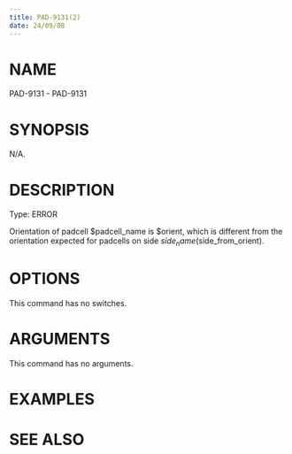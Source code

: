 ```yaml
---
title: PAD-9131(2)
date: 24/09/08
---
```


# NAME

PAD-9131 - PAD-9131

# SYNOPSIS

N/A.

# DESCRIPTION

Type: ERROR

Orientation of padcell $padcell_name is $orient, which is different from the orientation expected for padcells on side $side_name ($side_from_orient).

# OPTIONS

This command has no switches.

# ARGUMENTS

This command has no arguments.

# EXAMPLES

# SEE ALSO
